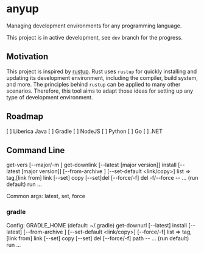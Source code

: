 # anyup

Managing development environments for any programming language.

This project is in active development, see `dev` branch for the progress.

## Motivation

This project is inspired by [rustup](https://rustup.rs/). Rust uses `rustup` for quickly installing and updating its development environment, including the compiler, build system, and more. The principles behind `rustup` can be applied to many other scenarios. Therefore, this tool aims to adapt those ideas for setting up any type of development environment.

## Roadmap

[ ] Liberica Java
[ ] Gradle
[ ] NodeJS
[ ] Python
[ ] Go
[ ] .NET

## Command Line 

get-vers [--major/-m <major version>] get-downlink [--latest [major version]] install [--latest [major version]] [--from-archive <archive path>] [--set-default <link/copy>]
list => tag,[link from]
link <from> <to> [--set]
copy <from> <to> [--set]del <tag> [--force/-f]
del <Tag> -f/--force
-- ... (run default)
run <tag> ...

Common args: latest, set, force


### gradle

Config: GRADLE_HOME (default: ~/.gradle)
get-downurl [--latest]
install [--latest] [--from-archive <archive path>] [--set-default <link/copy>] [--force/-f]
list => tag,[link from]
link <from> <to> [--set]
copy <from> <to> [--set]
del <tag> [--force/-f]
path <tag>
-- ... (run default)
run <tag> ...

